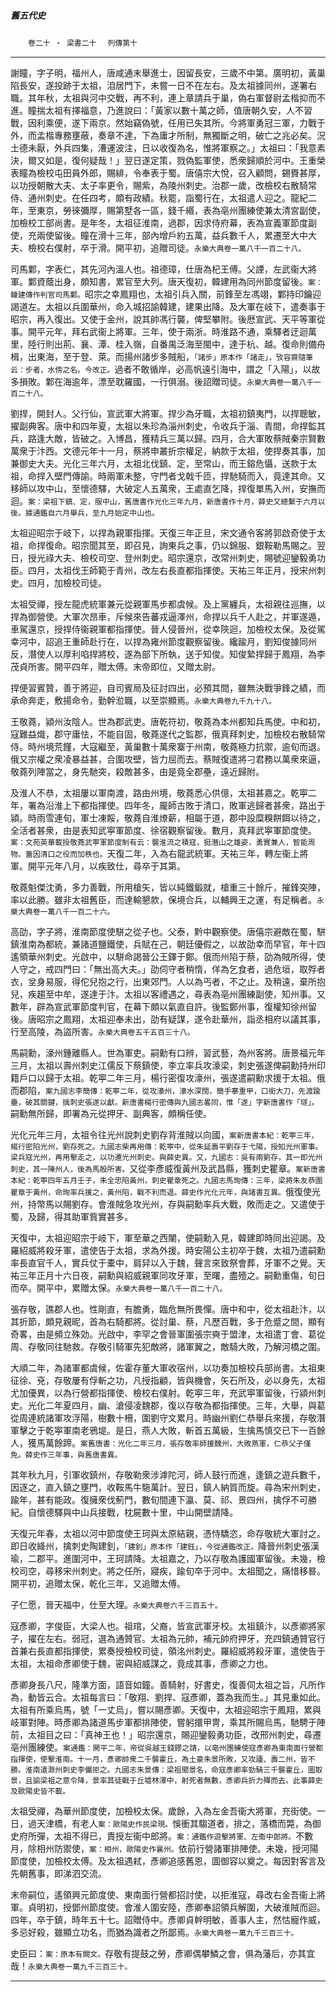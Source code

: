 

##### 舊五代史
　　`卷二十 ‧ 梁書二十`
　`列傳第十`

* * *

謝瞳，字子明，福州人，唐咸通末舉進士，因留長安，三歲不中第。廣明初，黃巢陷長安，遂投跡于太祖，洎居門下，未嘗一日不在左右。及太祖據同州，遂署右職。其年秋，太祖與河中交戰，再不利，連上章請兵于巢，偽右軍督尉孟楷抑而不進。瞳揣太祖有擇福意，乃進說曰：「黃家以數十萬之師，值唐朝久安，人不習戰，因利乘便，遂下兩京。然始竊偽號，任用已失其所。今將軍勇冠三軍，力戰于外，而孟楷專務壅蔽，奏章不達，下為庸才所制，無獨斷之明，破亡之兆必矣。況土德未厭，外兵四集，漕運波注，日以收復為名，惟將軍察之。」太祖曰：「我意素決，爾又如是，復何疑哉！」翌日遂定策，戮偽監軍使，悉衆歸順於河中。王重榮表瞳為檢校屯田員外郎，賜緋，令奉表于蜀。唐僖宗大悅，召入顧問，錫賚甚厚，以功授朝散大夫、太子率更令，賜紫，為陵州刺史。治郡一歲，改檢校右散騎常侍、通州刺史。在任四考，頗有政績。秋罷，詣蜀行在，太祖遣人迎之。龍紀二年，至東京，勞徠彌厚，賜第墅各一區，錢千緡，表為亳州團練使兼太清宮副使，加檢校工部尚書。是年冬，太祖征淮南，過郡，因求侍府幕，表為宣義軍節度副使，充兩使留後。瞳在滑十三年，部內增戶約五萬，益兵數千人，累遷至大中大夫、檢校右僕射，卒于滑。開平初，追贈司徒。`永樂大典卷一萬八千一百二十八。`

司馬鄴，字表仁，其先河內溫人也。祖德璋，仕唐為杞王傅。父諲，左武衞大將軍。鄴資蔭出身，頗知書，累官至大列。唐天復初，韓建用為同州節度留後。`案：韓建傳作判官司馬鄴。`昭宗之幸鳳翔也，太祖引兵入關，前鋒至左馮翊，鄴持印鑰迎謁道左。太祖以兵圍華州，命入城招諭韓建，建果出降。及大軍在岐下，遣奏事于昭宗，再入復出。又使于金州，說其帥馮行襲，俾堅攀附。後厯宣武、天平等軍從事。開平元年，拜右武衞上將軍。三年，使于兩浙。時淮路不通，乘驛者迂迴萬里，陸行則出荊、襄、潭、桂入嶺，自番禺泛海至閩中，達于杭、越。復命則備舟楫，出東海，至于登、萊。而揚州諸步多賊船，`「諸步」原本作「諸走」，攷容齋隨筆云：步者，水傍之名。今改正。`過者不敢循岸，必高帆遠引海中，謂之「入陽」，以故多損敗。鄴在海逾年，漂至耽羅國，一行俱溺。後詔贈司徒。`永樂大典卷一萬八千一百二十八。`

劉捍，開封人。父行仙，宣武軍大將軍。捍少為牙職，太祖初鎮夷門，以捍聰敏，擢副典客。唐中和四年夏，太祖以朱珍為淄州刺史，令收兵于淄、青間，命捍監其兵，路逢大敵，皆破之。入博昌，獲精兵三萬以歸。四月，合大軍敗蔡賊秦宗賢數萬衆于汴西。文德元年十一月，蔡將申叢折宗權足，納款于太祖，使捍奏其事，加兼御史大夫。光化三年六月，太祖北伐鎮、定，至常山，而王鎔危懾，送款于太祖，命捍入壁門傳諭。時兩軍未整，守門者戈戟千匝，捍馳騎而入，竟達其命。又移師以攻中山，至懷德驛，大破定人五萬衆，王處直乞降，捍復單馬入州，安撫而迴。`案：梁祖下鎮、定，服中山，舊唐書作光化三年九月，新唐書作十月，薛史又總繫于六月以後。據通鑑自六月舉兵，至九月始定中山也。`

太祖迎昭宗于岐下，以捍為親軍指揮。天復三年正旦，宋文通令客將郭啟奇使于太祖，命捍復命。昭宗聞其至，即召見，詢東兵之事，仍以錦服、銀鞍勒馬賜之。翌日，授光祿大夫、檢校司空、登州刺史。昭宗還京，改常州刺史，賜號迎鑾毅勇功臣。四月，太祖伐王師範于青州，改左右長直都指揮使。天祐三年正月，授宋州刺史。四月，加檢校司徒。

太祖受禪，授左龍虎統軍兼元從親軍馬步都虞候。及上黨纏兵，太祖親往巡撫，以捍為御營使。大軍次昂車，斥候來告蕃戎逼澤州，命捍以兵千人赴之，并軍遂遁，車駕還京，授捍侍衞親軍都指揮使。晉人侵晉州，從幸陝迴，加檢校太保。及從駕幸河中，詔追王重師赴行在，以捍為雍州節度觀察留後。纔踰月，劉知俊據同州反，潛使人以厚利啗捍將校，遂為部下所執，送于知俊。知俊縶捍歸于鳳翔，為李茂貞所害。開平四年，贈太傅。末帝即位，又贈太尉。

捍便習賓贊，善于將迎，自司賓局及征討四出，必預其間，雖無決戰爭鋒之績，而承命奔走，敷揚命令，勤幹涖職，以至崇顯焉。`永樂大典卷九千九十八。`

王敬蕘，潁州汝陰人。世為郡武吏。唐乾符初，敬蕘為本州都知兵馬使。中和初，寇難益熾，郡守庸怯，不能自固，敬蕘遂代之監郡，俄真拜刺史，加檢校右散騎常侍。時州境荒饉，大寇繼至，黃巢數十萬衆寨于州南，敬蕘極力抗禦，逾旬而退。俄又宗權之衆凌暴益甚，合圍攻壁，皆力屈而去。蔡賊復遣將刁君務以萬衆來逼，敬蕘列陣當之，身先馳突，殺敵甚多，由是竟全郡壘，遠近歸附。

及淮人不恭，太祖屢以軍南渡，路由州境，敬蕘悉心供億，太祖甚嘉之。乾寕二年，署為沿淮上下都指揮使。四年冬，龎師古敗于清口，敗軍逃歸者甚衆，路出于潁。時雨雪連旬，軍士凍餒，敬蕘自淮燎薪，相屬于道，郡中設糜糗餅餌以待之，全活者甚衆，由是表知武寕軍節度、徐宿觀察留後。數月，真拜武寕軍節度使。`案：文苑英華載授敬蕘武寕軍節度制有云：襲淮流之積寇，挺潛山之雄姿，勇實兼人，智能周物。蓋因清口之役而加秩也。`天復二年，入為右龍武統軍。天祐三年，轉左衞上將軍。開平元年八月，以疾致仕，尋卒于其第。

敬蕘魁傑沈勇，多力善戰，所用槍矢，皆以純鐵鍛就，槍重三十餘斤，摧鋒突陣，率以此勝。雖非太祖舊臣，而達輸懇款，保境合兵，以輔興王之運，有足稱者。`永樂大典卷一萬八千一百二十六。`

高劭，字子將，淮南節度使駢之從子也。父泰，黔中觀察使。唐僖宗避敵在蜀，駢鎮淮南為都統，兼諸道鹽鐵使，兵賦在己，朝廷優假之，以故劭幸而早官，年十四遙領華州刺史。光啟中，以駢命謁晉公王鐸于鄭。俄而州陷于蔡，劭為賊所得，使人守之，戒四門曰：「無出高大夫。」劭伺守者稍惰，佯為乞食者，過危垣，取殍者衣，坌身易服，得佗兒抱之行，出東郊門。人以為丐者，不之止。及稍遠，棄所抱兒，疾趨至中牟，遂達于汴。太祖以客禮遇之，尋表為亳州團練副使，知州事。又數年，辟為宣武軍節度判官，在幕下頗以氣直自許。後監鄭州事，復權知徐州留後。唐昭宗之鳳翔，太祖迎奉未出，劭有疑謀，遂令赴華州，詣丞相府以議其事，行至高陵，為盜所害。`永樂大典卷五千五百三十八。`

馬嗣勳，濠州鍾離縣人。世為軍吏。嗣勳有口辨，習武藝，為州客將。唐景福元年三月，太祖以壽州刺史江儒反下蔡鎮使，李立率兵攻濠梁，刺史張遂俾嗣勳持州印籍戶口以歸于太祖。乾寕二年三月，楊行密復攻濠州，張遂遣嗣勳求援于太祖。俄而郡陷，`案九國志李簡傳：乾寕二年，從攻濠州，濠水深闊，簡手搴重甲，口銜大刀，先渡踰壘，破其關鍵，擒刺史張遂以獻。新唐書楊行密傳與九國志畧同，惟「遂」字新唐書作「璲」。`嗣勳無所歸，即署為元從押牙、副典客，頗稱任使。

光化元年三月，太祖令往光州說刺史劉存背淮賊以向國，`案新唐書本紀：乾寕三年，楊行密陷光州，劉存死之。九國志柴再用傳：乾寕中，從朱延壽平劉存于弋陽，授知光州軍事。梁兵寇光州，再用擊走之，以功遷光州刺史。與薛史異。又，九國志：吳有兩劉存，其一即光州刺史，其一陳州人，後為馬殷所害。`又從李彥威復黃州及武昌縣，獲刺史瞿章。`案新唐書本紀：乾寕四年五月壬子，朱全忠陷黃州，刺史瞿章死之。九國志馬珣傳：三年，梁將朱友恭圍瞿章于黃州，命珣率兵援之，黃州陷，戰不利而退。薛史作光化元年，與諸書互異。`俄復使光州，持幣馬以賜劉存。會淮賊急攻光州，存與嗣勳率兵大戰，敗而走之。又遣使于蜀，及歸，得其助軍貲實甚多。

天復中，太祖迎昭宗于岐下，軍至華之西闉，使嗣勳入見，韓建即時同出迎謁。及羅紹威將殺牙軍，遣使告于太祖，求為外援。時安陽公主初卒于魏，太祖乃遣嗣勳率長直官千人，實兵仗于橐中，肩舁以入于魏，聲言來致祭會葬，牙軍不之覺。天祐三年正月十六日夜，嗣勳與紹威親軍同攻牙軍，至曙，盡殪之。嗣勳重傷，旬日而卒。開平中，累贈太保。`永樂大典卷一萬八千一百二十八。`

張存敬，譙郡人也。性剛直，有膽勇，臨危無所畏憚。唐中和中，從太祖赴汴，以其折節，頗見親昵，首為右騎都將。從討巢、蔡，凡歷百戰，多于危蹙之間，顯有奇畧，由是頻立殊効。光啟中，李罕之會晉軍圍張宗奭于盟津，太祖遣丁會、葛從周、存敬同往馳救。存敬引騎軍先犯敵將，諸軍翼之，敵騎大敗，乃解河橋之圍。

大順二年，為諸軍都虞候，佐霍存董大軍收宿州，以功奏加檢校兵部尚書。太祖東征徐、兗，存敬屢有俘斬之功，凡授指顧，皆與機會，矢石所及，必以身先，太祖尤加優異，以為行營都指揮使、檢校右僕射。乾寕三年，充武寕軍留後，行潁州刺史。光化二年夏四月，幽、滄侵凌魏郡，復以存敬為都指揮使。三年，大舉，與葛從周連統諸軍攻浮陽，樹數十柵，圍劉守文累月。時幽州劉仁恭舉兵來援，存敬潛軍擊之于乾寕軍南老鴉堤。是日，燕人大敗，斬首五萬級，生擒馬慎交已下一百餘人，獲馬萬餘蹄。`案舊唐書：光化二年三月，張存敬率師援魏州，大敗燕軍，仁恭父子僅免。薛史作三年事，與舊唐書異。`

其年秋九月，引軍收鎮州，存敬勒衆涉滹陀河，師人鼓行而進，逢鎮之遊兵數千，因逐之，直入鎮之壅門，收鞍馬牛駞萬計。翌日，鎮人納質而旋。尋為宋州刺史，踰年，甚有能政。復擁衆伐薊門，數旬間連下瀛、莫、祁、景四州，擒俘不可勝紀。自懷德驛與中山兵接戰，枕屍數十里，中山開壁請降。

天復元年春，太祖以河中節度使王珂與太原結親，憑恃驕恣，命存敬統大軍討之。即日收絳州，擒刺史陶建釗，`「建釗」原本作「建鈺」，今從通鑑改正。`降晉州刺史張漢瑜，二郡平。進圍河中，王珂請降。太祖嘉之，乃以存敬為護國軍留後。未幾，檢校司空，尋移宋州刺史。將之任所，寢疾，踰旬卒于河中。太祖聞之，痛惜移晷。開平初，追贈太保，乾化三年，又追贈太傅。

子仁愿，晉天福中，仕至大理。`永樂大典卷六千三百五十。`

寇彥卿，字俊臣，大梁人也。祖琯，父裔，皆宣武軍牙校。太祖鎮汴，以彥卿將家子，擢在左右。弱冠，選為通贊官。太祖為元帥，補元帥府押牙，充四鎮通贊官行首兼右長直都指揮使，累奏授檢校司徒，領洺州刺史。羅紹威將殺牙軍，遣使告于太祖，太祖命彥卿使于魏，密與紹威謀之，竟成其事，彥卿之力也。

彥卿身長八尺，隆準方面，語音如鐘。善騎射，好書史，復善伺太祖之旨，凡所作為，動皆云合。太祖每言曰：「敬翔、劉捍、寇彥卿，蓋為我而生。」其見重如此。太祖有所乘烏馬，號「一丈烏」，嘗以賜彥卿。天復中，太祖迎昭宗于鳳翔，累與岐軍對陣。時彥卿為諸道馬步軍都排陣使，嘗躬擐甲冑，乘其所賜烏馬，馳騁于陣前，太祖目之曰：「真神王也！」昭宗還京，賜迎鑾毅勇功臣，改邢州刺史，尋遷亳州團練使。`案通鑑：開平二年，帝從吳越王錢鏐之請，以亳州團練使寇彥卿為東南面行營都指揮使，使擊淮南。十一月，彥卿帥衆二千襲霍丘，為土豪朱景所敗，又攻廬、壽二州，皆不勝。淮南遣滁州刺史李儼拒之。九國志朱景傳：梁祖聞景名，命寇彥卿率勁騎三千襲霍丘，圖取景，且諭梁祖之意令降，景率其徒戰于丘墟林澤中，射死者無數，彥卿兵折力殫而去。此事薛史及歐陽史皆不載。`

太祖受禪，為華州節度使，加檢校太保。歲餘，入為左金吾衞大將軍，充街使。一日，過天津橋，有老人`案：歐陽史作民梁現。`悞衝其騶道者，排之，落橋而斃，為御史府所彈，太祖不得已，責授左衞中郎將。`案：通鑑作遊擊將軍、左衞中郎將。`不數月，除相州防禦使，`案：相州，歐陽史作襄州。`依前行營諸軍排陣使。未幾，授河陽節度使，加檢校太傅。及太祖遇弒，彥卿追感舊恩，圖御容以奠之。每因對客言及先朝舊事，即涕泗交流。

末帝嗣位，遙領興元節度使、東南面行營都招討使，以拒淮寇，尋改右金吾衞上將軍。貞明初，授鄧州節度使。會淮人圍安陸，彥卿奉詔領兵解圍，大破淮賊而迴。四年，卒于鎮，時年五十七。詔贈侍中。彥卿貞幹明敏，善事人主，然怙寵作威，多忌好殺，雖顯立功名，而猶為識者之所鄙焉。`永樂大典卷一萬九千三百三十。`

史臣曰：`案：原本有闕文。`存敬有提鼓之勞，彥卿偶攀鱗之會，俱為藩后，亦其宜哉！`永樂大典卷一萬九千三百三十。`

* * *

